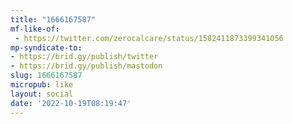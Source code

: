 ```yaml
---
title: "1666167587"
mf-like-of:
 - https://twitter.com/zerocalcare/status/1582411873399341056
mp-syndicate-to:
- https://brid.gy/publish/twitter
- https://brid.gy/publish/mastodon
slug: 1666167587
micropub: like
layout: social
date: '2022-10-19T08:19:47'
---
```

